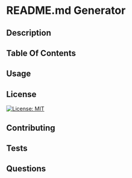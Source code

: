 # README.md Generator 
 ## Description 
 ## Table Of Contents 
 ## Usage 
 
  ## License 
 [![License: MIT](https://img.shields.io/badge/License-MIT-yellow.svg)](https://opensource.org/licenses/MIT) 
 ## Contributing 
 ## Tests 
 ## Questions 
 